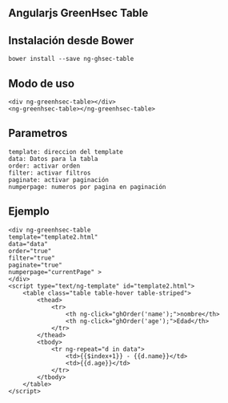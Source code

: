 ## Angularjs GreenHsec Table

## Instalación desde Bower
    bower install --save ng-ghsec-table

## Modo de uso
    <div ng-greenhsec-table></div>
    <ng-greenhsec-table></ng-greenhsec-table>
    
## Parametros
    template: direccion del template 
    data: Datos para la tabla
    order: activar orden
    filter: activar filtros
    paginate: activar paginación
    numperpage: numeros por pagina en paginación
    
   
## Ejemplo    
    <div ng-greenhsec-table 
    template="template2.html" 
    data="data" 
    order="true"  
    filter="true" 
    paginate="true" 
    numperpage="currentPage" >
    </div>
    <script type="text/ng-template" id="template2.html">
        <table class="table table-hover table-striped">
        	<thead>
        		<tr>
        			<th ng-click="ghOrder('name');">nombre</th>
                    <th ng-click="ghOrder('age');">Edad</th>
        		</tr>
        	</thead>
        	<tbody>
        		<tr ng-repeat="d in data">
        			<td>{{$index+1}} - {{d.name}}</td>
                    <td>{{d.age}}</td>
        		</tr>
        	</tbody>
        </table>
    </script>
    
    